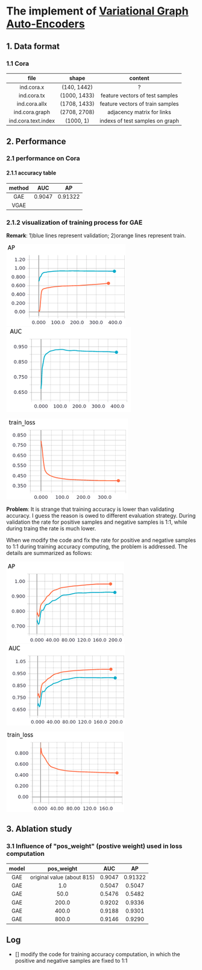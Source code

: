 # The implement of [Variational Graph Auto-Encoders](https://arxiv.org/pdf/1611.07308.pdf)

## 1. Data format
### 1.1 Cora
|file|shape|content|
|:---:|:---:|:---:|
|ind.cora.x|(140, 1442)|?| 
|ind.cora.tx|(1000, 1433)|feature vectors of test samples| 
|ind.cora.allx|(1708, 1433)|feature vectors of train samples|
|ind.cora.graph|(2708, 2708)|adjacency matrix for links|
|ind.cora.text.index|(1000, 1)|indexs of test samples on graph|

## 2. Performance
### 2.1 performance on Cora
#### 2.1.1 accuracy table
|method|AUC|AP|
|:---:|:---:|:---:|
|GAE|0.9047|0.91322|
|VGAE|||

### 2.1.2 visualization of training process for GAE
**Remark**: 1)blue lines represent validation; 2)orange lines represent train.

![accuracy](image/ap.png)
![auc](image/auc.png)

![loss](image/loss.png)

**Problem**: It is strange that training accuracy is lower than validating accuracy. I guess the reason is owed to different evaluation strategy. During validation the rate for positive samples and negative samples is 1:1, while during traing the rate is much lower.

When we modify the code and fix the rate for positive and negative samples to 1:1 during training accuracy computing, the problem is addressed. The details are summarized as follows:

![accuracy](image/ap_modify.png)
![auc](image/auc_modify.png)

![loss](image/loss_modify.png)

## 3. Ablation study
### 3.1 Influence of "pos_weight" (postive weight) used in loss computation
|model|pos_weight|AUC|AP|
|:---:|:---:|:---:|:---:|
|GAE|original value (about 815)|0.9047|0.91322|
|GAE|1.0|0.5047|0.5047|
|GAE|50.0|0.5476|0.5482|
|GAE|200.0|0.9202|0.9336|
|GAE|400.0|0.9188|0.9301|
|GAE|800.0|0.9146|0.9290|    

## Log
- [] modify the code for training accuracy computation, in which the positive and negative samples are fixed to 1:1
